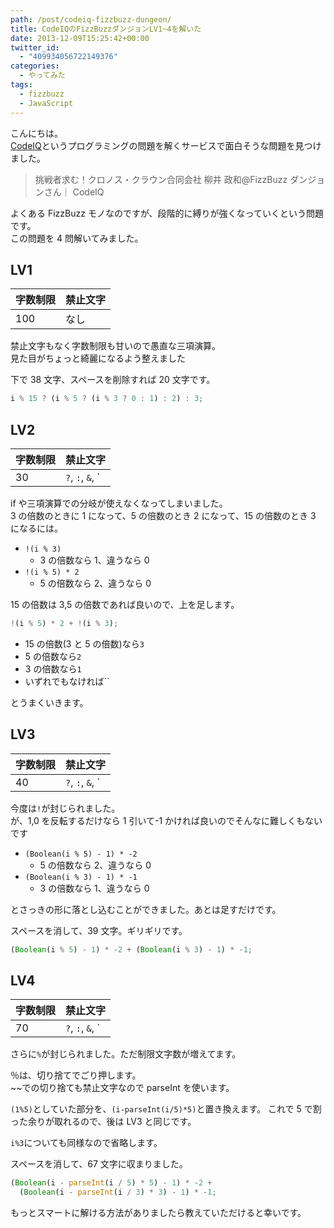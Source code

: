 ```yaml
---
path: /post/codeiq-fizzbuzz-dungeon/
title: CodeIQのFizzBuzzダンジョンLV1~4を解いた
date: 2013-12-09T15:25:42+00:00
twitter_id:
  - "409934056722149376"
categories:
  - やってみた
tags:
  - fizzbuzz
  - JavaScript
---
```


こんにちは。  
[CodeIQ](https://codeiq.jp/)というプログラミングの問題を解くサービスで面白そうな問題を見つけました。

> <span class="removed_link" title="https://codeiq.jp/ace/yanai_masakazu_fizzbuzz/">挑戦者求む！クロノス・クラウン合同会社 柳井 政和@FizzBuzz ダンジョンさん｜ CodeIQ</span>

よくある FizzBuzz モノなのですが、段階的に縛りが強くなっていくという問題です。  
この問題を 4 問解いてみました。

<!--more-->

## LV1

| 字数制限 | 禁止文字 |
| -------- | -------- |
| 100      | なし     |

禁止文字もなく字数制限も甘いので愚直な三項演算。  
見た目がちょっと綺麗になるよう整えました

下で 38 文字、スペースを削除すれば 20 文字です。

```javascript
i % 15 ? (i % 5 ? (i % 3 ? 0 : 1) : 2) : 3;
```

## LV2

| 字数制限 | 禁止文字                                                                                               |
| -------- | ------------------------------------------------------------------------------------------------------ |
| 30       | `?`, `:`, `&`, `|`, `,` ,`$` ,`eval` ,`function`, `Function`, `if`, `switch`, `for`, `while`, `return` |

if や三項演算での分岐が使えなくなってしまいました。  
3 の倍数のときに 1 になって、5 の倍数のとき 2 になって、15 の倍数のとき 3 になるには。

- `!(i % 3)`
  - 3 の倍数なら 1、違うなら 0
- `!(i % 5) * 2`
  - 5 の倍数なら 2、違うなら 0

15 の倍数は 3,5 の倍数であれば良いので、上を足します。

```javascript
!(i % 5) * 2 + !(i % 3);
```

- 15 の倍数(3 と 5 の倍数)なら`3`
- 5 の倍数なら`2`
- 3 の倍数なら`1`
- いずれでもなければ``

とうまくいきます。

## LV3

| 字数制限 | 禁止文字                                                                                                                                     |
| -------- | -------------------------------------------------------------------------------------------------------------------------------------------- |
| 40       | `?`, `:`, `&`, `|`, `,`, `$`, `eval`, `function`, `Function`, `if`, `switch`, `for`, `while`, `return`, `!`, `^`, `~`, `<`, `>`, `=`, `Math` |

今度は`!`が封じられました。  
が、1,0 を反転するだけなら 1 引いて-1 かければ良いのでそんなに難しくもないです

- `(Boolean(i % 5) - 1) * -2`
  - 5 の倍数なら 2、違うなら 0
- `(Boolean(i % 3) - 1) * -1`
  - 3 の倍数なら 1、違うなら 0

とさっきの形に落とし込むことができました。あとは足すだけです。

スペースを消して、39 文字。ギリギリです。

```javascript
(Boolean(i % 5) - 1) * -2 + (Boolean(i % 3) - 1) * -1;
```

## LV4

| 字数制限 | 禁止文字                                                                                                                                          |
| -------- | ------------------------------------------------------------------------------------------------------------------------------------------------- |
| 70       | `?`, `:`, `&`, `|`, `,`, `$`, `eval`, `function`, `Function`, `if`, `switch`, `for`, `while`, `return`, `!`, `^`, `~`, `<`, `>`, `=`, `Math`, `%` |

さらに`%`が封じられました。ただ制限文字数が増えてます。

％は、切り捨てでごり押します。  
~~での切り捨ても禁止文字なので parseInt を使います。

`(1%5)`としていた部分を、`(i-parseInt(i/5)*5)`と置き換えます。 これで 5 で割った余りが取れるので、後は LV3 と同じです。

`i%3`についても同様なので省略します。

スペースを消して、67 文字に収まりました。

```javascript
(Boolean(i - parseInt(i / 5) * 5) - 1) * -2 +
  (Boolean(i - parseInt(i / 3) * 3) - 1) * -1;
```

もっとスマートに解ける方法がありましたら教えていただけると幸いです。
